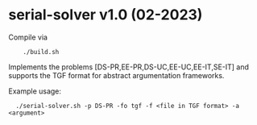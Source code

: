 # serial-solver v1.0 (02-2023)

Compile via
```
    ./build.sh
```

Implements the problems [DS-PR,EE-PR,DS-UC,EE-UC,EE-IT,SE-IT] and supports the
TGF format for abstract argumentation frameworks. 

Example usage:
```
  ./serial-solver.sh -p DS-PR -fo tgf -f <file in TGF format> -a <argument>
```